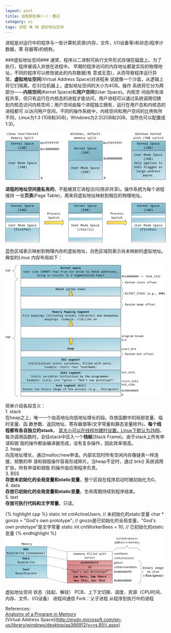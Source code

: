 ```yaml
---
layout: post
title: 进程那些事(一)：概述
category: os
tags: 进程 堆 栈 虚拟地址空间
---
```


进程是对运行中的程序与一些计算机资源(内存，文件，I/O设备等)和状态(程序计数器，寄
存器等)的统称。

###虚拟地址空间###
通常，程序以二进制可执行文件形式存储在磁盘上。为了执行，程序被调入并放在进程中。
早期的程序访问的内存地址都是实际的物理地址，不同的程序可以修改彼此的内存数据(有
意或无意)，从而导致程序运行异常。**虚拟地址空间**(Virtual Address Space)对进程来
说就像一个沙盒，从逻辑上将它们隔离。在32位机器上，虚拟地址空间的大小为4GB。操作
系统将它分为两部分——**内核空间**(Kernel Space)和**用户空间**(User Space)。内核空
间由所有进程共享，但只有运行在内核态的进程才能访问，用户进程可以通过系统调用切换
到内核态访问内核空间；用户空间由每个进程独立拥有，运行在用户态和内核态的进程都可
以访问用户空间。不同的操作系统中，内核空间和用户空间的比例有所不同，Linux为1:3
(1GB和3GB)，Windows为2:2(2GB和2GB，当然也可以配置成1:3)。

![](/image/kernel-user-memory-split.png)

**进程的地址空间是私有的**，不能被其它进程访问(除非共享)。操作系统为每个进程维持
一张**页表**(Page Table)，用来将虚拟地址映射到相应的物理地址。

![](/image/virtual-memory-in-process-switch.png)

蓝色区域表示映射到物理内存的虚拟地址，白色区域则表示尚未映射的虚拟地址。典型的Linux
内存布局如下：

![](/image/linux-flexible-address-space-layout.png)

简单介绍各段含义：  
1\. stack  
在heap之上，唯一一个由高地址向低地址增长的段。存放函数中的局部变量、临时变量、函
数参数、返回地址、寄存器值等(文字常量和静态变量除外)。**每个线程都有各自独立的stack**，
[其大小可以在线程创建时设置，Linux下默认为2MB](http://www.kernel.org/doc/man-pages/online/pages/man3/pthread_create.3.html)。
每次调用函数时，会往stack中压入一个**栈帧**(Stack Frame)。由于stack上所有申请和销
毁的操作都由编译器完成，没有复杂操作，因此效率很高。  
2. heap  
向高地址增长，通过malloc/new申请。内部实现时所有空闲内存像链表一样连接，频繁的申
请和销毁操作容易形成碎片。当heap不足时，通过 brk() 系统调用扩张。所有申请和销毁
的操作由应用程序负责。  
3. BSS  
**存放未初始化的全局变量和static变量**，整个区段在程序启动时被初始化为0。  
4. data  
**存放已初始化的全局变量和static变量**，生命周期持续到程序结束。  
5. text  
**存放可执行代码和文字常量**，只读。

{% highlight cpp %}
static int cntActiveUsers; // 未初始化的static变量
char * gonzo = "God's own prototype"; // gnozo是已初始化的全局变量，"God's own prototype"是文字常量
static int cntWorkerBees = 10; // 已初始化的static变量
{% endhighlight %}
![](/image/mapping-binary-image.png)


虚拟地址空间
状态（挂起、解挂）
PCB、上下文切换、调度、资源（CPU时间、内存、文件、I/O设备）
进程间通信
Fork：父子进程
从程序到执行中的进程

References:  
[Anatomy of a Program in Memory](http://duartes.org/gustavo/blog/post/anatomy-of-a-program-in-memory)  
[Virtual Address Space](http://msdn.microsoft.com/en-us/library/windows/desktop/aa366912(v=vs.85\).aspx)  

